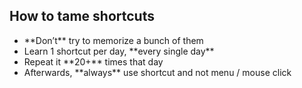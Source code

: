 ##  How to tame shortcuts

- <!-- .element: class="fragment" --> **Don&#x2019;t** try to memorize a bunch of them
- <!-- .element: class="fragment" --> Learn 1 shortcut per day, **every single day**
- <!-- .element: class="fragment" --> Repeat it **20+** times that day
- <!-- .element: class="fragment" --> Afterwards, **always** use shortcut and not menu / mouse click

